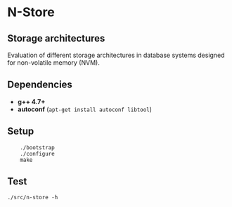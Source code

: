 # N-Store 

## Storage architectures

Evaluation of different storage architectures in database systems designed for non-volatile memory (NVM).


## Dependencies

- **g++ 4.7+** 
- **autoconf** (`apt-get install autoconf libtool`) 

## Setup
        
```
    ./bootstrap
    ./configure
    make
```

## Test

```
./src/n-store -h 
```


